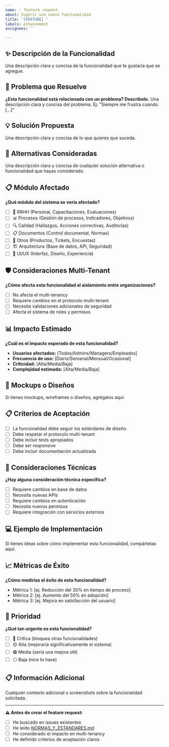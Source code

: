 ```yaml
---
name: ✨ Feature request
about: Sugerir una nueva funcionalidad
title: '[FEATURE] '
labels: enhancement
assignees: ''

---
```


## ✨ Descripción de la Funcionalidad

Una descripción clara y concisa de la funcionalidad que te gustaría que se agregue.

## 🎯 Problema que Resuelve

**¿Esta funcionalidad está relacionada con un problema? Descríbelo.**
Una descripción clara y concisa del problema. Ej: "Siempre me frustra cuando [...]"

## 💡 Solución Propuesta

Una descripción clara y concisa de lo que quieres que suceda.

## 🔄 Alternativas Consideradas

Una descripción clara y concisa de cualquier solución alternativa o funcionalidad que hayas considerado.

## 📋 Módulo Afectado

**¿Qué módulo del sistema se vería afectado?**
- [ ] 👥 RRHH (Personal, Capacitaciones, Evaluaciones)
- [ ] 📊 Procesos (Gestión de procesos, Indicadores, Objetivos)
- [ ] 🔍 Calidad (Hallazgos, Acciones correctivas, Auditorías)
- [ ] 📋 Documentos (Control documental, Normas)
- [ ] 🎯 Otros (Productos, Tickets, Encuestas)
- [ ] 🏗️ Arquitectura (Base de datos, API, Seguridad)
- [ ] 🎨 UI/UX (Interfaz, Diseño, Experiencia)

## 🛡️ Consideraciones Multi-Tenant

**¿Cómo afecta esta funcionalidad al aislamiento entre organizaciones?**
- [ ] No afecta el multi-tenancy
- [ ] Requiere cambios en el protocolo multi-tenant
- [ ] Necesita validaciones adicionales de seguridad
- [ ] Afecta el sistema de roles y permisos

## 📊 Impacto Estimado

**¿Cuál es el impacto esperado de esta funcionalidad?**
- **Usuarios afectados:** [Todos/Admins/Managers/Empleados]
- **Frecuencia de uso:** [Diario/Semanal/Mensual/Ocasional]
- **Criticidad:** [Alta/Media/Baja]
- **Complejidad estimada:** [Alta/Media/Baja]

## 🎨 Mockups o Diseños

Si tienes mockups, wireframes o diseños, agrégalos aquí.

## 📋 Criterios de Aceptación

- [ ] La funcionalidad debe seguir los estándares de diseño
- [ ] Debe respetar el protocolo multi-tenant
- [ ] Debe incluir tests apropiados
- [ ] Debe ser responsive
- [ ] Debe incluir documentación actualizada

## 🔧 Consideraciones Técnicas

**¿Hay alguna consideración técnica específica?**
- [ ] Requiere cambios en base de datos
- [ ] Necesita nuevas APIs
- [ ] Requiere cambios en autenticación
- [ ] Necesita nuevos permisos
- [ ] Requiere integración con servicios externos

## 💻 Ejemplo de Implementación

Si tienes ideas sobre cómo implementar esta funcionalidad, compártelas aquí.

## 📈 Métricas de Éxito

**¿Cómo medirías el éxito de esta funcionalidad?**
- Métrica 1: [ej. Reducción del 30% en tiempo de proceso]
- Métrica 2: [ej. Aumento del 50% en adopción]
- Métrica 3: [ej. Mejora en satisfacción del usuario]

## 🚀 Prioridad

**¿Qué tan urgente es esta funcionalidad?**
- [ ] 🔴 Crítica (bloquea otras funcionalidades)
- [ ] 🟡 Alta (mejoraría significativamente el sistema)
- [ ] 🟢 Media (sería una mejora útil)
- [ ] ⚪ Baja (nice to have)

## 📋 Información Adicional

Cualquier contexto adicional o screenshots sobre la funcionalidad solicitada.

---

**⚠️ Antes de crear el feature request:**
- [ ] He buscado en issues existentes
- [ ] He leído [NORMAS_Y_ESTANDARES.md](NORMAS_Y_ESTANDARES.md)
- [ ] He considerado el impacto en multi-tenancy
- [ ] He definido criterios de aceptación claros 